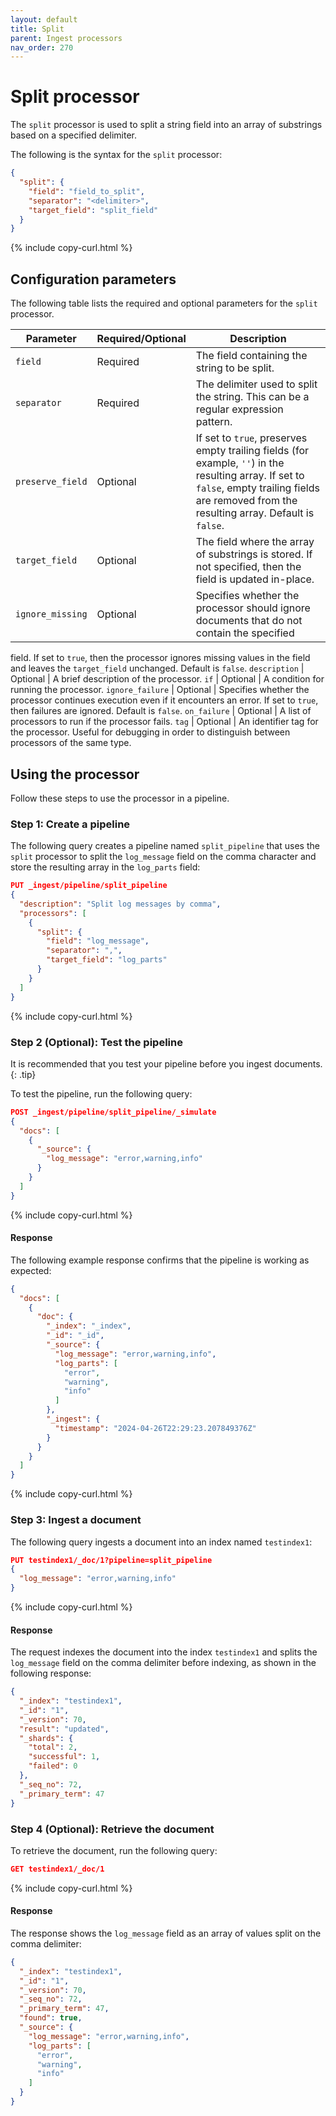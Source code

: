 ```yaml
---
layout: default
title: Split
parent: Ingest processors
nav_order: 270
---
```


# Split processor

The `split` processor is used to split a string field into an array of substrings based on a specified delimiter.

The following is the syntax for the `split` processor:

```json
{
  "split": {
    "field": "field_to_split",
    "separator": "<delimiter>",
    "target_field": "split_field"
  }
}
```
{% include copy-curl.html %}

## Configuration parameters

The following table lists the required and optional parameters for the `split` processor.

Parameter | Required/Optional | Description |
|-----------|-----------|-----------|
`field` | Required | The field containing the string to be split.
`separator` | Required | The delimiter used to split the string. This can be a regular expression pattern.
`preserve_field` | Optional | If set to `true`, preserves empty trailing fields (for example, `''`) in the resulting array. If set to `false`, empty trailing fields are removed from the resulting array. Default is `false`.
`target_field` | Optional | The field where the array of substrings is stored. If not specified, then the field is updated in-place.
`ignore_missing` | Optional	| Specifies whether the processor should ignore documents that do not contain the specified 
field. If set to `true`, then the processor ignores missing values in the field and leaves the `target_field` unchanged. Default is `false`. 
`description` | Optional | A brief description of the processor.
`if` | Optional | A condition for running the processor.
`ignore_failure` | Optional | Specifies whether the processor continues execution even if it encounters an error. If set to `true`, then failures are ignored. Default is `false`.
`on_failure` | Optional | A list of processors to run if the processor fails.
`tag` | Optional | An identifier tag for the processor. Useful for debugging in order to distinguish between processors of the same type.

## Using the processor

Follow these steps to use the processor in a pipeline.

### Step 1: Create a pipeline

The following query creates a pipeline named `split_pipeline` that uses the `split` processor to split the `log_message` field on the comma character and store the resulting array in the `log_parts` field: 

```json
PUT _ingest/pipeline/split_pipeline
{
  "description": "Split log messages by comma",
  "processors": [
    {
      "split": {
        "field": "log_message",
        "separator": ",",
        "target_field": "log_parts"
      }
    }
  ]
}
```
{% include copy-curl.html %}

### Step 2 (Optional): Test the pipeline

It is recommended that you test your pipeline before you ingest documents.
{: .tip}

To test the pipeline, run the following query:

```json
POST _ingest/pipeline/split_pipeline/_simulate
{
  "docs": [
    {
      "_source": {
        "log_message": "error,warning,info"
      }
    }
  ]
}
```
{% include copy-curl.html %}

#### Response

The following example response confirms that the pipeline is working as expected:

```json
{
  "docs": [
    {
      "doc": {
        "_index": "_index",
        "_id": "_id",
        "_source": {
          "log_message": "error,warning,info",
          "log_parts": [
            "error",
            "warning",
            "info"
          ]
        },
        "_ingest": {
          "timestamp": "2024-04-26T22:29:23.207849376Z"
        }
      }
    }
  ]
}
```
{% include copy-curl.html %}

### Step 3: Ingest a document 

The following query ingests a document into an index named `testindex1`:

```json
PUT testindex1/_doc/1?pipeline=split_pipeline
{
  "log_message": "error,warning,info"
}
```
{% include copy-curl.html %}

#### Response

The request indexes the document into the index `testindex1` and splits the `log_message` field on the comma delimiter before indexing, as shown in the following response:

```json
{
  "_index": "testindex1",
  "_id": "1",
  "_version": 70,
  "result": "updated",
  "_shards": {
    "total": 2,
    "successful": 1,
    "failed": 0
  },
  "_seq_no": 72,
  "_primary_term": 47
}
```

### Step 4 (Optional): Retrieve the document

To retrieve the document, run the following query:

```json
GET testindex1/_doc/1
```
{% include copy-curl.html %}

#### Response 

The response shows the `log_message` field as an array of values split on the comma delimiter:

```json
{
  "_index": "testindex1",
  "_id": "1",
  "_version": 70,
  "_seq_no": 72,
  "_primary_term": 47,
  "found": true,
  "_source": {
    "log_message": "error,warning,info",
    "log_parts": [
      "error",
      "warning",
      "info"
    ]
  }
}
```
